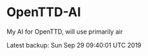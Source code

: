 # OpenTTD-AI
My AI for OpenTTD, will use primarily air

Latest backup: Sun Sep 29 09:40:01 UTC 2019
